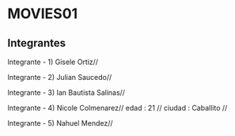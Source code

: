 #  MOVIES01
## Integrantes
 Integrante - 1)
 Gisele Ortiz//

 Integrante - 2)
 Julian Saucedo//

 Integrante - 3)
 Ian Bautista Salinas//

 Integrante - 4)
 Nicole Colmenarez// edad : 21 // ciudad : Caballito // 

 Integrante - 5)
 Nahuel Mendez//


 
